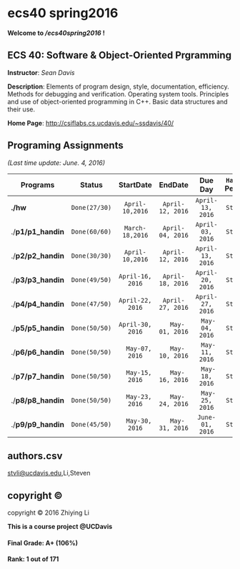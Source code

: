 # ecs40 spring2016

**Welcome to */ecs40spring2016* !**

## ECS 40: Software & Object-Oriented Prgramming

**Instructor**: *Sean Davis*

**Description**: Elements of program design, style, documentation, efficiency. Methods for debugging and verification. Operating system tools. Principles and use of object-oriented programming in C++. Basic data structures and their use.

**Home Page**: http://csiflabs.cs.ucdavis.edu/~ssdavis/40/ 

## Programing Assignments

*(Last time update: June. 4, 2016)*

| Programs           |  **Status**   |  **StartDate**   |   **EndDate**    |   **Due Day**    | **`Handin` Person** |
| ------------------ | :-----------: | :--------------: | :--------------: | :--------------: | :-----------------: |
| **./hw**           | `Done(27/30)` | `April-10,2016`  | `April-12, 2016` | `April-13, 2016` |      `Steven`       |
| ./**p1/p1_handin** | `Done(60/60)` | `March-18,2016`  | `April-04, 2016` | `April-03, 2016` |      `Steven`       |
| ./**p2/p2_handin** | `Done(30/30)` | `April-10,2016`  | `April-12, 2016` | `April-13, 2016` |      `Steven`       |
| ./**p3/p3_handin** | `Done(49/50)` | `April-16, 2016` | `April-18, 2016` | `April-20, 2016` |      `Steven`       |
| ./**p4/p4_handin** | `Done(47/50)` | `April-22, 2016` | `April-27, 2016` | `April-27, 2016` |      `Steven`       |
| ./**p5/p5_handin** | `Done(50/50)` | `April-30, 2016` | `  May-01, 2016` | ` May-04, 2016`  |      `Steven`       |
| ./**p6/p6_handin** | `Done(50/50)` | `  May-07, 2016` | `  May-10, 2016` | ` May-11, 2016`  |      `Steven`       |
| ./**p7/p7_handin** | `Done(50/50)` | `  May-15, 2016` | `  May-16, 2016` | ` May-18, 2016`  |      `Steven`       |
| ./**p8/p8_handin** | `Done(50/50)` | `  May-23, 2016` | `  May-24, 2016` | ` May-25, 2016`  |      `Steven`       |
| ./**p9/p9_handin** | `Done(45/50)` | `  May-30, 2016` | `  May-31, 2016` | `June-01, 2016`  |      `Steven`       |

## authors.csv

stvli@ucdavis.edu,Li,Steven

## copyright © 

copyright © 2016 Zhiying Li

**This is a course project @UCDavis**



#### Final Grade: A+ (106%)

#### Rank: 1 out of 171


